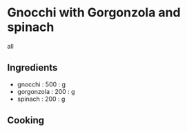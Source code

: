 # Gnocchi with Gorgonzola and spinach
all
## Ingredients
* gnocchi : 500 : g
* gorgonzola : 200 : g
* spinach : 200 : g
## Cooking
